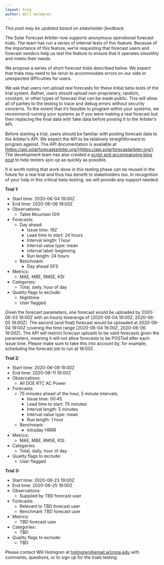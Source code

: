 ```yaml
---
layout: blog
author: Will Holmgren
---
```


*This post may be updated based on stakeholder feedback.*

The Solar Forecast Arbiter now supports anonymous operational forecast trials. The team has run a series of internal tests of this feature. Because of the importance of this feature, we’re requesting that forecast users and forecast vendors help us test the feature to ensure that it operates smoothly and meets their needs.

We propose a series of short forecast trials described below. We expect that trials may need to be rerun to accommodate errors on our side or unexpected difficulties for users.

We ask that users not upload real forecasts for these initial beta-tests of the trial system. Rather, users should upload non-proprietary, random, constant, or other types of forecast that can be made public. This will allow all of parties to the testing to trace and debug errors without security concerns. To the extent that it’s feasible to program within your systems, we recommend running your systems as if you were making a real forecast but then replacing the final data with fake data before posting it to the Arbiter’s API.


Before starting a trial, users should be familiar with posting forecast
data to the Arbiter’s API. We expect the API to be relatively
straightforward to program against. The API documentation is available
at [https://api.solarforecastarbiter.org/](https://api.solarforecastarbiter.org/).  The development team has also created a [script and accompanying blog post](https://solarforecastarbiter.org/2020/05/18/First-Trial-Data-Uploads.html) to help testers spin up as quickly as possible.

It is worth noting that work done in this testing phase can be reused in the future for a real trial and thus has benefit to stakeholders too. In recognition of your help in this critical beta-testing, we will provide any support needed.

**Trial 1:**

* Start time: 2020-06-04 19:00Z
* End time: 2020-06-06 19:00Z
* Observations:
  * Table Mountain GHI
* Forecasts:
  * Day ahead:
    * Issue time: 19Z
    * Lead time to start: 24 hours
    * Interval length: 1 hour
    * Interval value type: mean
    * Interval label: beginning
    * Run length: 24 hours
  * Benchmark:
    * Day ahead GFS
* Metrics:
  * MAE, MBE, RMSE, KSI
* Categories:
  * Total, daily, hour of day
* Quality flags to exclude:
  * Nighttime
  * User flagged

Given the forecast parameters, one forecast would be uploaded by 2020-06-03 19:00Z with an hourly timerange of [2020-06-04 19:00Z, 2020-06-05 19:00Z). The second (and final) forecast would be uploaded at 2020-06-04 19:00Z covering the time range [2020-06-04 19:00Z, 2020-06-06 19:00Z). The API will restrict forecast uploads to be valid forecasts given the parameters, meaning it will not allow forecasts to be POSTed after each issue time. Please make sure to take this into account by, for example, scheduling the forecast job to run at 18:50Z.


**Trial 2:**

* Start time: 2020-06-09 19:00Z
* End time: 2020-06-11 19:00Z
* Observations:
  * All DOE RTC AC Power
* Forecasts:
  * 75 minutes ahead of the hour, 5 minute intervals:
    * Issue time: 00:45
    * Lead time to start: 75 minutes
    * Interval length: 5 minutes
    * Interval value type: mean
    * Run length: 1 hour
  * Benchmark:
    * Intraday HRRR
* Metrics:
  * MAE, MBE, RMSE, KSI
* Categories:
  * Total, daily, hour of day
* Quality flags to exclude:
  * User flagged

**Trial 3:**

* Start time: 2020-06-23 19:00Z
* End time: 2020-06-25 19:00Z
* Observations:
  * Supplied by TBD forecast user
* Forecasts:
  * Relevant to TBD forecast user
  * Benchmark TBD forecast user
* Metrics:
  * TBD forecast user
* Categories:
  * TBD
* Quality flags to exclude:
  * TBD

Please contact Will Holmgren at
[holmgren@email.arizona.edu](mailto:holmgren@email.arizona.edu) with
comments, questions, or to sign up for the trials testing.
